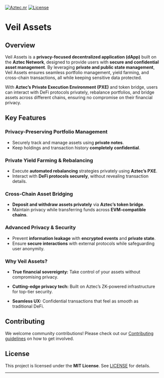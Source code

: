 [![Aztec.nr](https://img.shields.io/badge/Aztec.nr-v3.0.0-000000)](https://aztec.network)
[![License](https://img.shields.io/github/license/stevencartavia/veil-assets)](https://github.com/stevencartavia/veil-assets/blob/main/LICENSE.md)

# Veil Assets

## Overview

Veil Assets is a **privacy-focused decentralized application (dApp)** built on the **Aztec Network**, designed to provide users with **secure and confidential asset management**. By leveraging **private and public state management**, Veil Assets ensures seamless portfolio management, yield farming, and cross-chain transactions, all while keeping sensitive data protected.

With **Aztec’s Private Execution Environment (PXE)** and token bridge, users can interact with DeFi protocols privately, rebalance portfolios, and bridge assets across different chains, ensuring no compromise on their financial privacy.

## Key Features

### Privacy-Preserving Portfolio Management

- Securely track and manage assets using **private notes**.
- Keep holdings and transaction history **completely confidential**.

### Private Yield Farming & Rebalancing

- Execute **automated rebalancing** strategies privately using **Aztec’s PXE**.
- Interact with **DeFi protocols securely**, without revealing transaction details.

### Cross-Chain Asset Bridging

- **Deposit and withdraw assets privately** via **Aztec’s token bridge**.
- Maintain privacy while transferring funds across **EVM-compatible chains**.

### Advanced Privacy & Security

- Prevent **information leakage** with **encrypted events** and **private state**.
- Ensure **secure interactions** with external protocols while safeguarding user anonymity.

### Why Veil Assets?

- **True financial sovereignty:** Take control of your assets without compromising privacy.

- **Cutting-edge privacy tech:** Built on Aztec’s ZK-powered infrastructure for top-tier security.

- **Seamless UX:** Confidential transactions that feel as smooth as traditional DeFi.

## Contributing

We welcome community contributions! Please check out our [Contributing guidelines](./CONTRIBUTING.md) on how to get involved.

## License

This project is licensed under the **MIT License**. See [LICENSE](./LICENSE.md) for details.

---
